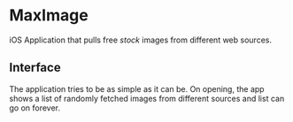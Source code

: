 # MaxImage
iOS Application that pulls free _stock_ images from different web sources.

## Interface
The application tries to be as simple as it can be. On opening, the app shows a list of randomly fetched images from different sources and list can go on forever.
